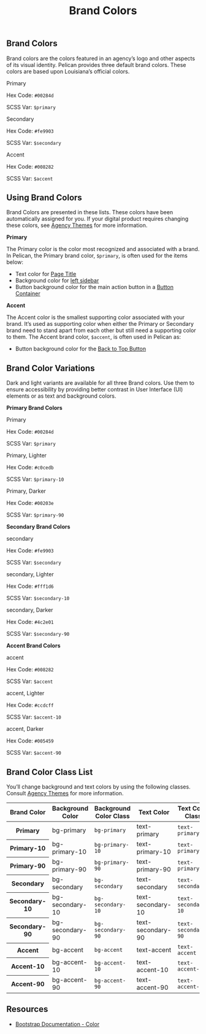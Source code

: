 ﻿---
title: Brand Colors
summary: Pelican uses Brand colors to help define your own brand.
tags: color
layout: guide
image: /img/illustrations/illus-brand-colors.svg
imageAlt: 
eleventyNavigation:
  key: Brand Colors
  parent: Foundation
  order: 1
  excerpt: Pelican uses Brand colors to help define your own brand.
  img: /img/illustrations/illus-brand-colors.svg
--- 
## Brand Colors

Brand colors are the colors featured in an agency’s logo and other aspects of its visual identity. Pelican provides three default brand colors. These colors are based upon Louisiana’s official colors.

<div class="row mb-12">
  <div class="col-md-6 col-xl-4">
    <div class="card border-0">
      <div class="bg-primary rounded-top pd-color-block"></div>
      <div class="card-body">
        <p class="mb-0 fw-bold">Primary</p>
        <p class="mb-0">Hex Code: <code>#00284d</code></p>
        <p class="mb-0">SCSS Var: <code>$primary</code></p>
      </div>
    </div>
  </div>
  <div class="col-md-6 col-xl-4">
    <div class="card border-0">
      <div class="bg-secondary rounded-top pd-color-block"></div>
      <div class="card-body">
        <p class="mb-0 fw-bold">Secondary</p>
        <p class="mb-0">Hex Code: <code>#fe9903</code></p>
        <p class="mb-0">SCSS Var: <code>$secondary</code></p>
      </div>
    </div>
  </div>
  <div class="col-md-6 col-xl-4">
    <div class="card border-0">
      <div class="bg-accent rounded-top pd-color-block"></div>
      <div class="card-body">
        <p class="mb-0 fw-bold">Accent</p>
        <p class="mb-0">Hex Code: <code>#008282</code></p>
        <p class="mb-0">SCSS Var: <code>$accent</code></p>
      </div>
    </div>
  </div>
</div>

## Using Brand Colors

Brand Colors are presented in these lists. These colors have been automatically assigned for you. If your digital product requires changing these colors, see [Agency Themes](/foundation/agency-theming/) for more information.

**Primary**

The Primary color is the color most recognized and associated with a brand. In Pelican, the Primary brand color, `$primary`, is often used for the items below:

- Text color for [Page Title](/components/page-title/)
- Background color for [left sidebar](/components/app-screen/)
- Button background color for the main action button in a [Button Container](/components/button-container/)

**Accent**

The Accent color is the smallest supporting color associated with your brand. It’s used as supporting color when either the Primary or Secondary brand need to stand apart from each other but still need a supporting color to them. The Accent brand color, `$accent`, is often used in Pelican as:

- Button background color for the [Back to Top Button](/components/back-to-top-button/)

## Brand Color Variations

Dark and light variants are available for all three Brand colors. Use them to ensure accessibility by providing better contrast in User Interface (UI) elements or as text and background colors.

**Primary Brand Colors**

<div class="row mb-12">
  <div class="col-md-6 col-xl-4">
    <div class="card border-0">
      <div class="bg-primary rounded-top pd-color-block"></div>
      <div class="card-body">
        <p class="mb-0 fw-bold">Primary</p>
        <p class="mb-0">
          Hex Code: <code>#00284d</code>
        </p>
        <p class="mb-0">
          SCSS Var: <code>$primary</code>
        </p>
      </div>
    </div>
  </div>
  <div class="col-md-6 col-xl-4">
    <div class="card border-0">
      <div class="bg-primary-10 rounded-top pd-color-block"></div>
      <div class="card-body">
        <p class="mb-0 fw-bold">Primary, Lighter</p>
        <p class="mb-0">
          Hex Code: <code>#c0cedb</code>
        </p>
        <p class="mb-0">
          SCSS Var: <code>$primary-10</code>
        </p>
      </div>
    </div>
  </div>
  <div class="col-md-6 col-xl-4">
    <div class="card border-0">
      <div class="bg-primary-90 rounded-top pd-color-block"></div>
      <div class="card-body">
        <p class="mb-0 fw-bold">Primary, Darker</p>
        <p class="mb-0">
          Hex Code: <code>#00203e</code>
        </p>
        <p class="mb-0">
          SCSS Var: <code>$primary-90</code>
        </p>
      </div>
    </div>
  </div>
</div>

**Secondary Brand Colors**

<div class="row mb-12">
  <div class="col-md-6 col-xl-4">
    <div class="card border-0">
      <div class="bg-secondary rounded-top pd-color-block"></div>
        <div class="card-body">
          <p class="mb-0 fw-bold">secondary</p>
          <p class="mb-0">
            Hex Code: <code>#fe9903</code>
          </p>
          <p class="mb-0">
            SCSS Var: <code>$secondary</code>
          </p>
        </div>
    </div>
  </div>
  <div class="col-md-6 col-xl-4">
    <div class="card border-0">
      <div class="bg-secondary-10 rounded-top pd-color-block"></div>
      <div class="card-body">
        <p class="mb-0 fw-bold">secondary, Lighter</p>
        <p class="mb-0">
          Hex Code: <code>#fff1d6</code>
        </p>
        <p class="mb-0">
          SCSS Var: <code>$secondary-10</code>
        </p>
      </div>
    </div>
  </div>
  <div class="col-md-6 col-xl-4">
    <div class="card border-0">
      <div class="bg-secondary-90 rounded-top pd-color-block"></div>
      <div class="card-body">
        <p class="mb-0 fw-bold">secondary, Darker</p>
        <p class="mb-0">
          Hex Code: <code>#4c2e01</code>
        </p>
        <p class="mb-0">
          SCSS Var: <code>$secondary-90</code>
        </p>
      </div>
    </div>
  </div>
</div>

**Accent Brand Colors**

<div class="row mb-12">
  <div class="col-md-6 col-xl-4">
    <div class="card border-0">
      <div class="bg-accent rounded-top pd-color-block"></div>
      <div class="card-body">
        <p class="mb-0 fw-bold">accent</p>
        <p class="mb-0">
          Hex Code: <code>#008282</code>
        </p>
        <p class="mb-0">
          SCSS Var: <code>$accent</code>
        </p>
      </div>
    </div>
  </div>
  <div class="col-md-6 col-xl-4">
    <div class="card border-0">
      <div class="bg-accent-10 rounded-top pd-color-block"></div>
        <div class="card-body">
            <p class="mb-0 fw-bold">accent, Lighter</p>
            <p class="mb-0">
              Hex Code: <code>#ccdcff</code>
            </p>
            <p class="mb-0">
              SCSS Var: <code>$accent-10</code>
            </p>
        </div>
    </div>
  </div>
  <div class="col-md-6 col-xl-4">
    <div class="card border-0">
      <div class="bg-accent-90 rounded-top pd-color-block"></div>
      <div class="card-body">
        <p class="mb-0 fw-bold">accent, Darker</p>
        <p class="mb-0">
          Hex Code: <code>#005459</code>
        </p>
        <p class="mb-0">
          SCSS Var: <code>$accent-90</code>
        </p>
      </div>
    </div>
  </div>
</div>

## Brand Color Class List

You’ll change background and text colors by using the following classes. Consult [Agency Themes](/foundation/agency-theming/) for more information.

<div class="table-responsive">
  <table class="table mb-12">
    <thead>
      <tr>
        <th scope="col" id="brand-color">Brand Color</th>
        <th scope="col" id="background-color">Background Color</th>
        <th scope="col" id="background-color-class">Background Color Class</th></th>
        <th scope="col" id="text-color">Text Color</th>
        <th scope="col" id="text-color-class">Text Color Class</th></th>
      </tr>
    </thead>
      <tbody>
        <tr>
          <th scope="row" id="Primary">Primary</th>
          <td headers="primary background-color" class="h5"><span class="badge badge-primary">bg-primary</span></td>
          <td headers="primary background-color-class"><code>bg-primary</code></td>
          <td headers="primary text-color" class="h5"><span class="badge text-primary">text-primary</span></td>
          <td headers="primary text-color-class"><code>text-primary</code></td>
        </tr>
        <tr>
          <th scope="row" id="Primary-10">Primary-10</th>
          <td headers="primary-10 background-color" class="h5"><span class="badge badge-primary-10">bg-primary-10</span></td>
          <td headers="primary-10 background-color-class"><code>bg-primary-10</code></td>
          <td headers="primary-10 text-color" class="h5"><span class="badge text-primary-10">text-primary-10</span></td>
          <td headers="primary-10 text-color-class"><code>text-primary-10</code></td>
        </tr>
        <tr>
          <th scope="row" id="Primary-90">Primary-90</th>
          <td headers="primary-90 background-color" class="h5"><span class="badge badge-primary-90">bg-primary-90</span></td>
          <td headers="primary-90 background-color-class"><code>bg-primary-90</code></td>
          <td headers="primary-90 text-color" class="h5"><span class="badge text-primary-90">text-primary-90</span></td>
          <td headers="primary-90 text-color-class"><code>text-primary-90</code></td>
        </tr>
        <tr>
          <th scope="row" id="Secondary">Secondary</th>
          <td headers="secondary background-color" class="h5"><span class="badge badge-secondary">bg-secondary</span></td>
          <td headers="secondary background-color-class"><code>bg-secondary</code></td>
          <td headers="secondary text-color" class="h5"><span class="badge text-secondary">text-secondary</span></td>
          <td headers="secondary text-color-class"><code>text-secondary</code></td>
        </tr>
        <tr>
          <th scope="row" id="Secondary-10">Secondary-10</th>
          <td headers="secondary-10 background-color" class="h5"><span class="badge badge-secondary-10">bg-secondary-10</span></td>
          <td headers="secondary-10 background-color-class"><code>bg-secondary-10</code></td>
          <td headers="secondary-10 text-color" class="h5"><span class="badge text-secondary-10">text-secondary-10</span></td>
          <td headers="secondary-10 text-color-class"><code>text-secondary-10</code></td>
        </tr>
        <tr>
          <th scope="row" id="Secondary-90">Secondary-90</th>
          <td headers="secondary-90 background-color" class="h5"><span class="badge badge-secondary-90">bg-secondary-90</span></td>
          <td headers="secondary-90 background-color-class"><code>bg-secondary-90</code></td>
          <td headers="secondary-90 text-color" class="h5"><span class="badge text-secondary-90">text-secondary-90</span></td>
          <td headers="secondary-90 text-color-class"><code>text-secondary-90</code></td>
        </tr>
        <tr>
          <th scope="row" id="Accent">Accent</th>
          <td headers="accent background-color" class="h5"><span class="badge badge-accent">bg-accent</span></td>
          <td headers="accent background-color-class"><code>bg-accent</code></td>
          <td headers="accent text-color" class="h5"><span class="badge text-accent">text-accent</span></td>
          <td headers="accent text-color-class"><code>text-accent</code></td>
        </tr>
        <tr>
          <th scope="row" id="Accent-10">Accent-10</th>
          <td headers="accent-10 background-color" class="h5"><span class="badge badge-accent-10">bg-accent-10</span></td>
          <td headers="accent-10 background-color-class"><code>bg-accent-10</code></td>
          <td headers="accent-10 text-color" class="h5"><span class="badge text-accent-10">text-accent-10</span></td>
          <td headers="accent-10 text-color-class"><code>text-accent-10</code></td>
        </tr>
        <tr>
          <th scope="row" id="Accent-90">Accent-90</th>
          <td headers="accent-90 background-color" class="h5"><span class="badge badge-accent-90">bg-accent-90</span></td>
          <td headers="accent-90 background-color-class"><code>bg-accent-90</code></td>
          <td headers="accent-90 text-color" class="h5"><span class="badge text-accent-90">text-accent-90</span></td>
          <td headers="accent-90 text-color-class"><code>text-accent-90</code></td>
        </tr>                      
      </tbody>
  </table>
</div>

## Resources

* <a href="https://getbootstrap.com/docs/5.1/customize/color/" target="_blank">Bootstrap Documentation - Color</a>

